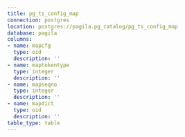 ```yaml
---
title: pg_ts_config_map
connection: postgres
location: postgres://pagila.pg_catalog/pg_ts_config_map
database: pagila
columns:
- name: mapcfg
  type: oid
  description: ''
- name: maptokentype
  type: integer
  description: ''
- name: mapseqno
  type: integer
  description: ''
- name: mapdict
  type: oid
  description: ''
table_type: table
---
```



